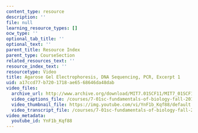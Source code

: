 ```yaml
---
content_type: resource
description: ''
file: null
learning_resource_types: []
ocw_type: ''
optional_tab_title: ''
optional_text: ''
parent_title: Resource Index
parent_type: CourseSection
related_resources_text: ''
resource_index_text: ''
resourcetype: Video
title: Agarose Gel Electrophoresis, DNA Sequencing, PCR, Excerpt 1
uid: a17ccd77-b720-1718-ae65-68646da48dab
video_files:
  archive_url: http://www.archive.org/download/MIT7.01SCF11/MIT7_01SCF11_track27_300k.mp4
  video_captions_file: /courses/7-01sc-fundamentals-of-biology-fall-2011/dc692f8c4ded5fdb87de89c4868105a4_YnF1b_Kqf88.vtt
  video_thumbnail_file: https://img.youtube.com/vi/YnF1b_Kqf88/default.jpg
  video_transcript_file: /courses/7-01sc-fundamentals-of-biology-fall-2011/1d652b2e00da892b96a87f34d5ad2817_YnF1b_Kqf88.pdf
video_metadata:
  youtube_id: YnF1b_Kqf88
---
```

